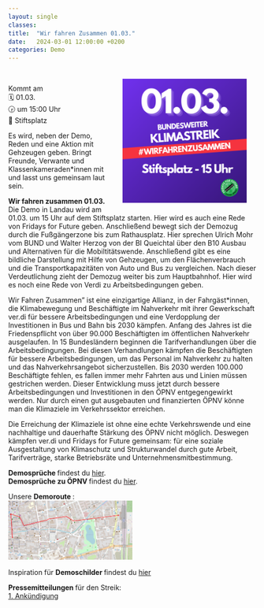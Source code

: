 ```yaml
---
layout: single
classes: 
title:  "Wir fahren Zusammen 01.03."
date:   2024-03-01 12:00:00 +0200
categories: Demo
---
```


<img src="https://github.com/fridaysforfuture-landau-pfalz/fridaysforfuture-landau-pfalz.github.io/blob/main/assets/Demos/2024.03.01%20Wir%20fahren%20zusammen/01.03..png?raw=true" alt="SharePic 01.03" style="float:right;" hspace=20 vspace=20 height="50%" width="50%"> <br>

Kommt am <br>
🗓 01.03. <br>
🕞 um 15:00 Uhr <br>
📍 Stiftsplatz <br>

Es wird, neben der Demo, Reden und eine Aktion mit Gehzeugen geben. Bringt Freunde, Verwante und Klassenkameraden\*innen mit und lasst uns gemeinsam laut sein.  <br>

<b> Wir fahren zusammen 01.03. </b> <br>
Die Demo in Landau wird am 01.03. um 15 Uhr auf dem Stiftsplatz starten. Hier wird es auch eine Rede von Fridays for Future geben. Anschließend bewegt sich der Demozug durch die Fußgängerzone bis zum Rathausplatz. Hier sprechen Ulrich Mohr vom BUND und Walter Herzog von der BI Queichtal über den B10 Ausbau und Alternativen für die Mobiltitätswende. Anschließend gibt es eine bildliche Darstellung mit Hilfe von Gehzeugen, um den Flächenverbrauch und die Transportkapazitäten von Auto und Bus zu vergleichen. Nach dieser Verdeutlichung zieht der Demozug weiter bis zum Hauptbahnhof. Hier wird es noch eine Rede von Verdi zu Arbeitsbedingungen geben. <br>

Wir Fahren Zusammen” ist eine einzigartige Allianz, in der Fahrgäst*innen, die Klimabewegung und Beschäftigte im Nahverkehr mit ihrer Gewerkschaft ver.di für bessere Arbeitsbedingungen und eine Verdopplung der Investitionen in Bus und Bahn bis 2030 kämpfen. Anfang des Jahres ist die Friedenspflicht von über 90.000 Beschäftigten im öffentlichen Nahverkehr ausgelaufen. In 15 Bundesländern beginnen die Tarifverhandlungen über die Arbeitsbedingungen. Bei diesen Verhandlungen kämpfen die Beschäftigten für bessere Arbeitsbedingungen, um das Personal im Nahverkehr zu halten und das Nahverkehrsangebot sicherzustellen. Bis 2030 werden 100.000 Beschäftigte fehlen, es fallen immer mehr Fahrten aus und Linien müssen gestrichen werden. Dieser Entwicklung muss jetzt durch bessere Arbeitsbedingungen und Investitionen in den ÖPNV entgegengewirkt werden. Nur durch einen gut ausgebauten und finanzierten ÖPNV könne man die Klimaziele im Verkehrssektor erreichen.  <br>

Die Erreichung der Klimaziele ist ohne eine echte Verkehrswende und eine nachhaltige und dauerhafte Stärkung des ÖPNV nicht möglich. Deswegen kämpfen ver.di und Fridays for Future gemeinsam: für eine soziale Ausgestaltung von Klimaschutz und Strukturwandel durch gute Arbeit, Tarifverträge, starke Betriebsräte und Unternehmensmitbestimmung.
 
<b> Demosprüche </b> findest du <a href="https://fridaysforfuture-landau.de/assets/Demos/GK%2003.03.23/Lieder%20und%20Rufe%20DINA5.pdf" target="_blank" >hier</a>. <br>
<b> Demosprüche zu ÖPNV </b> findest du <a href="https://fridaysforfuture-landau.de/assets/Demos/2024.03.01 Wir fahren zusammen
/Demosprüche ÖPNV 01.03..pdf" target="_blank" >hier</a>. <br>

Unsere <b> Demoroute </b>: <br>
<img src="https://github.com/fridaysforfuture-landau-pfalz/fridaysforfuture-landau-pfalz.github.io/blob/main/assets/Demos/2024.03.01%20Wir%20fahren%20zusammen/Route%20Vorschlag%20V2.png?raw=true" alt="Route" height="50%" width="50%">

Inspiration für <b> Demoschilder </b> findest du <a href=" https://fridaysforfuture-landau.de/material#Demoschilder" target="_blank" >hier</a> <br>

<b> Pressemitteilungen </b> für den Streik: <br>
<a href="https://fridaysforfuture-landau.de/assets/Demos/2024.03.01 Wir fahren zusammen
/Pressemitteilung Fridays for Future Landau 01.03. Wir fahren zusammen.pdf" target="_blank" >1. Ankündigung</a> <br>
